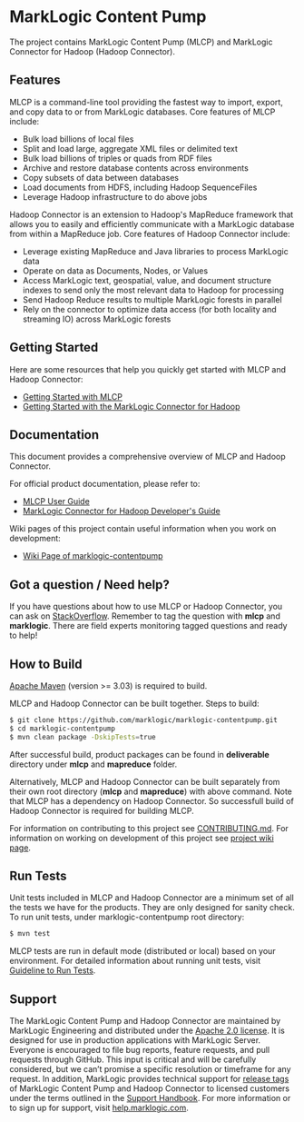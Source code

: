 # MarkLogic Content Pump

The project contains MarkLogic Content Pump (MLCP) and MarkLogic Connector for Hadoop (Hadoop Connector).

## Features

MLCP is a command-line tool providing the fastest way to import, export, and copy data to or from MarkLogic databases. Core features of MLCP include:

* Bulk load billions of local files
* Split and load large, aggregate XML files or delimited text
* Bulk load billions of triples or quads from RDF files
* Archive and restore database contents across environments
* Copy subsets of data between databases
* Load documents from HDFS, including Hadoop SequenceFiles
* Leverage Hadoop infrastructure to do above jobs 

Hadoop Connector is an extension to Hadoop's MapReduce framework that allows you to easily and efficiently communicate with a MarkLogic database from within a MapReduce job. Core features of Hadoop Connector include:

* Leverage existing MapReduce and Java libraries to process MarkLogic data
* Operate on data as Documents, Nodes, or Values
* Access MarkLogic text, geospatial, value, and document structure indexes to send only the most relevant data to Hadoop for processing
* Send Hadoop Reduce results to multiple MarkLogic forests in parallel
* Rely on the connector to optimize data access (for both locality and streaming IO) across MarkLogic forests

## Getting Started

Here are some resources that help you quickly get started with MLCP and Hadoop Connector:

- [Getting Started with MLCP](http://docs.marklogic.com/guide/mlcp/getting-started)
- [Getting Started with the MarkLogic Connector for Hadoop](http://docs.marklogic.com/guide/mapreduce/quickstart)

## Documentation

This document provides a comprehensive overview of MLCP and Hadoop Connector. 

For official product documentation, please refer to:

- [MLCP User Guide](http://docs.marklogic.com/guide/mlcp)
- [MarkLogic Connector for Hadoop Developer's Guide](http://docs.marklogic.com/guide/mapreduce)

Wiki pages of this project contain useful information when you work on development:

- [Wiki Page of marklogic-contentpump](https://github.com/marklogic/marklogic-contentpump/wiki)

## Got a question / Need help?

If you have questions about how to use MLCP or Hadoop Connector, you can ask on [StackOverflow](http://stackoverflow.com/questions/tagged/mlcp). Remember to tag the question with **mlcp** and **marklogic**. There are field experts monitoring tagged questions and ready to help!

## How to Build

[Apache Maven](https://maven.apache.org/) (version >= 3.03) is required to build.

MLCP and Hadoop Connector can be built together. Steps to build:

``` bash
$ git clone https://github.com/marklogic/marklogic-contentpump.git
$ cd marklogic-contentpump
$ mvn clean package -DskipTests=true
```
After successful build, product packages can be found in **deliverable** directory under **mlcp** and **mapreduce** folder.

Alternatively, MLCP and Hadoop Connector can be built separately from their own root directory (**mlcp** and **mapreduce**) with above command. Note that MLCP has a dependency on Hadoop Connector. So successfull build of Hadoop Connector is required for building MLCP. 

For information on contributing to this project see [CONTRIBUTING.md](https://github.com/marklogic/marklogic-contentpump/blob/8.0-master/CONTRIBUTING.md). For information on working on development of this project see [project wiki page](https://github.com/marklogic/marklogic-contentpump/wiki).


## Run Tests

Unit tests included in MLCP and Hadoop Connector are a minimum set of all the tests we have for the products. They are only designed for sanity check. To run unit tests, under marklogic-contentpump root directory:

``` bash
$ mvn test
```

MLCP tests are run in default mode (distributed or local) based on your environment. For detailed information about running unit tests, visit [Guideline to Run Tests](https://github.com/marklogic/marklogic-contentpump/wiki/Guideline-to-Run-Tests).

## Support

The MarkLogic Content Pump and Hadoop Connector are maintained by MarkLogic Engineering and distributed under the [Apache 2.0 license](https://github.com/marklogic/marklogic-contentpump/blob/8.0-master/LICENSE). It is designed for use in production applications with MarkLogic Server. Everyone is encouraged to file bug reports, feature requests, and pull requests through GitHub. This input is critical and will be carefully considered, but we can’t promise a specific resolution or timeframe for any request. In addition, MarkLogic provides technical support for [release tags](https://github.com/marklogic/marklogic-contentpump/releases) of MarkLogic Content Pump and Hadoop Connector to licensed customers under the terms outlined in the [Support Handbook](http://www.marklogic.com/files/Mark_Logic_Support_Handbook.pdf). For more information or to sign up for support, visit [help.marklogic.com](http://help.marklogic.com).

